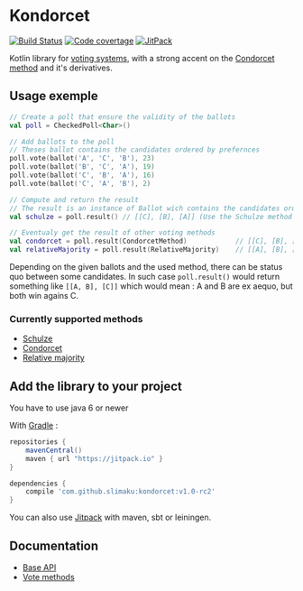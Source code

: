 # Kondorcet
[![Build Status](https://travis-ci.org/slimaku/kondorcet.svg?branch=master)](https://travis-ci.org/slimaku/kondorcet)
[![Code covertage](https://codecov.io/gh/slimaku/kondorcet/branch/master/graph/badge.svg)](https://codecov.io/gh/slimaku/kondorcet)
[![JitPack](https://jitpack.io/v/slimaku/kondorcet.svg)](https://jitpack.io/#slimaku/kondorcet)

Kotlin library for [voting systems](https://en.wikipedia.org/wiki/Voting_system), with a strong accent on the [Condorcet method](https://en.wikipedia.org/wiki/Condorcet_method) and it's derivatives.

## Usage exemple
```kotlin
// Create a poll that ensure the validity of the ballots
val poll = CheckedPoll<Char>()

// Add ballots to the poll
// Theses ballot contains the candidates ordered by prefernces
poll.vote(ballot('A', 'C', 'B'), 23)
poll.vote(ballot('B', 'C', 'A'), 19)
poll.vote(ballot('C', 'B', 'A'), 16)
poll.vote(ballot('C', 'A', 'B'), 2)

// Compute and return the result
// The result is an instance of Ballot wich contains the candidates ordered from the winners to the losers
val schulze = poll.result() // [[C], [B], [A]] (Use the Schulze method by default)

// Eventualy get the result of other voting methods
val condorcet = poll.result(CondorcetMethod)            // [[C], [B], [A]] (identical of the shulze method in this case)
val relativeMajority = poll.result(RelativeMajority)    // [[A], [B], [C]]
```

Depending on the given ballots and the used method, there can be status quo between some candidates.
In such case `poll.result()` would return something like `[[A, B], [C]]` which would mean : A and B are ex aequo, but both win agains C.

### Currently supported methods
* [Schulze](https://en.wikipedia.org/wiki/Schulze_method)
* [Condorcet](https://en.wikipedia.org/wiki/Condorcet_method)
* [Relative majority](https://en.wikipedia.org/wiki/Plurality_(voting)#Majority_versus_plurality)

## Add the library to your project
You have to use java 6 or newer

With [Gradle](https://gradle.org) :
```gradle
repositories {
    mavenCentral()
    maven { url "https://jitpack.io" }
}

dependencies {
    compile 'com.github.slimaku:kondorcet:v1.0-rc2'
}
```

You can also use [Jitpack](https://jitpack.io/#slimaku/kraft) with maven, sbt or leiningen.

## Documentation
* [Base API](https://slimaku.github.io/kondorcet/doc/1.0/kondorcet/kondorcet/index.html)
* [Vote methods](https://slimaku.github.io/kondorcet/doc/1.0/kondorcet/kondorcet.method/index.html)
